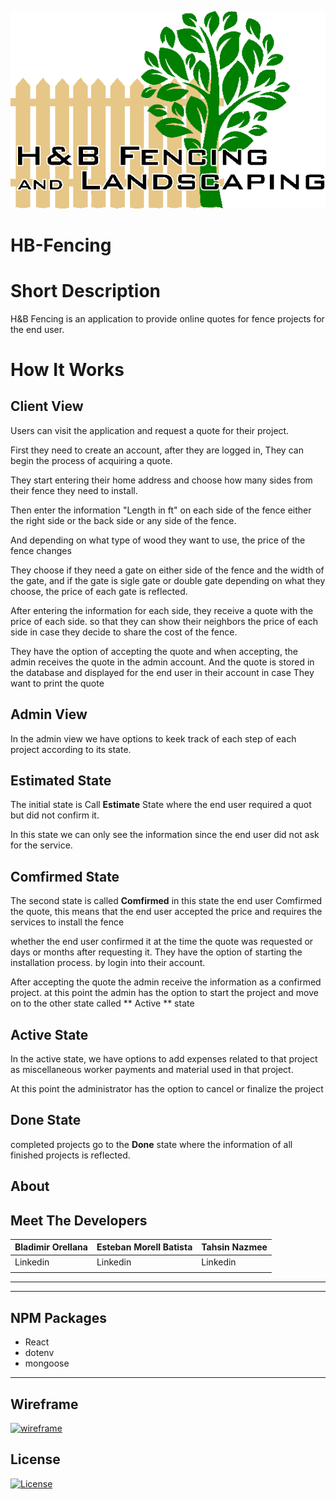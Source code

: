 <a href="client/src/assets/images/logo-transparent.png"><img src="client/src/assets/images/logo-transparent.png" title="HBFencing" alt="HBFencing"></a>

<!-- [![FVCproductions](https://avatars1.githubusercontent.com/u/4284691?v=3&s=200)](http://fvcproductions.com) -->



# HB-Fencing

<!-- > Subtitle or Short Description Goes Here

> ideally one sentence

> include terms/tags that can be searched -->

# Short Description
H&B Fencing is an application to provide online quotes for fence projects for the end user.

# How It Works

## Client View
Users can visit the application and request a quote for their project.

 First they need to create an account, after they are logged in, They can begin the process of acquiring a quote.

They start entering their home address and choose how many sides
from their fence they need to install.

Then enter the information "Length in ft" on each side of the fence either the right side or the back side or any side of the fence.

And depending on what type of wood they want to use,  the price of the fence changes

They choose if they need a gate on either side of the fence and the width of the gate,  and if the gate is sigle gate or double gate
depending on what they choose, the price of each gate is reflected.

After entering the information for each side, they receive a quote with the price of each side.
so that they can show their neighbors the price of each side in case they decide to share the cost of the fence.

They have the option of accepting the quote and when accepting, the admin receives the quote in the admin account.
And the quote is stored in the database and displayed for the end user in their account in case They want to print the quote

## Admin View

In the admin view we have options to keek track
of each step of each project according to its state.

## Estimated State
The initial state is Call **Estimate** State where the end user required a quot but did not confirm it.

In this state we can only see the information since the end user did not ask for the service.


## Comfirmed State
The second state is called **Comfirmed** in this state the end user Comfirmed the quote, this means that the end user accepted the price and requires the services to install the fence

whether the end user confirmed it at the time the quote was requested or days or months after requesting it. They have the option of starting the installation process.
by login into their account.

After accepting the quote the admin receive the information
as a confirmed project.
at this point the admin has the option to start the project and move on to the other state called ** Active ** state

## Active State
In the active state, we have options to add expenses related to that project as 
miscellaneous
worker payments 
and material used in that project.

At this point the administrator has the option to cancel or finalize the project

## Done State
completed projects go to the **Done** state 
where the information of all finished projects is reflected.




## About


## Meet The Developers

  Bladimir Orellana     |  Esteban Morell Batista   |   Tahsin Nazmee   
----------------------- | ------------------------- | ------------------
Linkedin                |   Linkedin                | Linkedin
                        |                           |







---

---

## NPM Packages

* React 
* dotenv
* mongoose

---
<!-- 
## Future ideas

* Add user databse, so that articles/comments can be saved for individual users
* Adding tags and datetime stamps for filtering/sorting articles -->
## Wireframe

[![wireframe](client/public/favicon_io/apple-touch-icon.png)](https://s3.amazonaws.com/assets.mockflow.com/app/wireframepro/fileexport/Export_D4e10b746a1e3dc0467ae17308335ffc0.pdf)

## License

[![License](http://img.shields.io/:license-mit-blue.svg?style=flat-square)](http://badges.mit-license.org)

